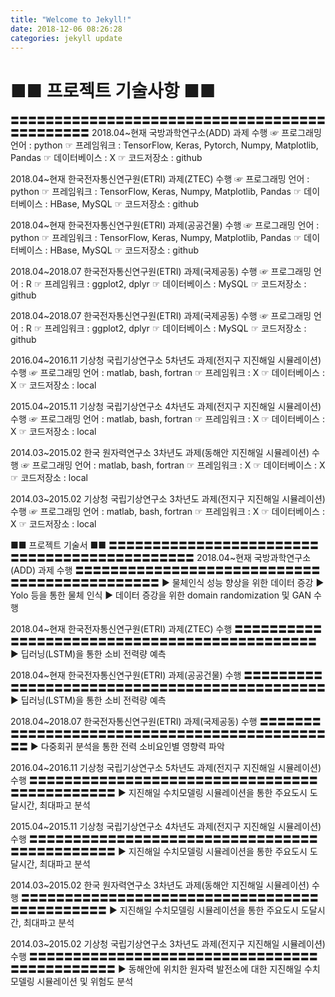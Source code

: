 ```yaml
---
title: "Welcome to Jekyll!"
date: 2018-12-06 08:26:28
categories: jekyll update
---
```


■■ 프로젝트 기술사항 ■■
======================
〓〓〓〓〓〓〓〓〓〓〓〓〓〓〓〓〓〓〓〓〓〓〓〓〓〓〓〓〓〓〓〓〓〓〓〓〓〓〓〓〓〓〓〓〓
2018.04~현재 국방과학연구소(ADD) 과제 수행
		☞ 프로그래밍 언어 : python
		☞ 프레임워크 : TensorFlow, Keras, Pytorch, Numpy, Matplotlib, Pandas
		☞ 데이터베이스 : X
		☞ 코드저장소 : github

2018.04~현재 한국전자통신연구원(ETRI) 과제(ZTEC) 수행
		☞ 프로그래밍 언어 : python
		☞ 프레임워크 : TensorFlow, Keras, Numpy, Matplotlib, Pandas
		☞ 데이터베이스 : HBase, MySQL
		☞ 코드저장소 : github
		
2018.04~현재 한국전자통신연구원(ETRI) 과제(공공건물) 수행
		☞ 프로그래밍 언어 : python
		☞ 프레임워크 : TensorFlow, Keras, Numpy, Matplotlib, Pandas
		☞ 데이터베이스 : HBase, MySQL
		☞ 코드저장소 : github

2018.04~2018.07 한국전자통신연구원(ETRI) 과제(국제공동) 수행
		☞ 프로그래밍 언어 : R
		☞ 프레임워크 : ggplot2, dplyr
		☞ 데이터베이스 : MySQL
		☞ 코드저장소 : github

2018.04~2018.07 한국전자통신연구원(ETRI) 과제(국제공동) 수행
		☞ 프로그래밍 언어 : R
		☞ 프레임워크 : ggplot2, dplyr
		☞ 데이터베이스 : MySQL
		☞ 코드저장소 : github

2016.04~2016.11 기상청 국립기상연구소 5차년도 과제(전지구 지진해일 시뮬레이션) 수행
		☞ 프로그래밍 언어 : matlab, bash, fortran
		☞ 프레임워크 : X
		☞ 데이터베이스 : X
		☞ 코드저장소 : local

2015.04~2015.11 기상청 국립기상연구소 4차년도 과제(전지구 지진해일 시뮬레이션) 수행
		☞ 프로그래밍 언어 : matlab, bash, fortran
		☞ 프레임워크 : X
		☞ 데이터베이스 : X
		☞ 코드저장소 : local

2014.03~2015.02 한국 원자력연구소 3차년도 과제(동해안 지진해일 시뮬레이션) 수행
		☞ 프로그래밍 언어 : matlab, bash, fortran
		☞ 프레임워크 : X
		☞ 데이터베이스 : X
		☞ 코드저장소 : local

2014.03~2015.02 기상청 국립기상연구소 3차년도 과제(전지구 지진해일 시뮬레이션) 수행
		☞ 프로그래밍 언어 : matlab, bash, fortran
		☞ 프레임워크 : X
		☞ 데이터베이스 : X
		☞ 코드저장소 : local

■■ 프로젝트 기술서 ■■
〓〓〓〓〓〓〓〓〓〓〓〓〓〓〓〓〓〓〓〓〓〓〓〓〓〓〓〓〓〓〓〓〓〓〓〓〓〓〓〓〓〓〓〓〓
2018.04~현재 국방과학연구소(ADD) 과제 수행
〓〓〓〓〓〓〓〓〓〓〓〓〓〓〓〓〓〓〓〓〓〓〓〓〓〓〓〓〓〓〓〓〓〓〓〓〓〓〓〓〓〓〓〓〓
▶ 물체인식 성능 향상을 위한 데이터 증강
▶ Yolo 등을 통한 물체 인식
▶ 데이터 증강을 위한 domain randomization 및 GAN 수행

2018.04~현재 한국전자통신연구원(ETRI) 과제(ZTEC) 수행
〓〓〓〓〓〓〓〓〓〓〓〓〓〓〓〓〓〓〓〓〓〓〓〓〓〓〓〓〓〓〓〓〓〓〓〓〓〓〓〓〓〓〓〓〓
▶ 딥러닝(LSTM)을 통한 소비 전력량 예측

2018.04~현재 한국전자통신연구원(ETRI) 과제(공공건물) 수행
〓〓〓〓〓〓〓〓〓〓〓〓〓〓〓〓〓〓〓〓〓〓〓〓〓〓〓〓〓〓〓〓〓〓〓〓〓〓〓〓〓〓〓〓〓
▶ 딥러닝(LSTM)을 통한 소비 전력량 예측

2018.04~2018.07 한국전자통신연구원(ETRI) 과제(국제공동) 수행
〓〓〓〓〓〓〓〓〓〓〓〓〓〓〓〓〓〓〓〓〓〓〓〓〓〓〓〓〓〓〓〓〓〓〓〓〓〓〓〓〓〓〓〓〓
▶ 다중회귀 분석을 통한 전력 소비요인별 영향력 파악

2016.04~2016.11 기상청 국립기상연구소 5차년도 과제(전지구 지진해일 시뮬레이션) 수행
〓〓〓〓〓〓〓〓〓〓〓〓〓〓〓〓〓〓〓〓〓〓〓〓〓〓〓〓〓〓〓〓〓〓〓〓〓〓〓〓〓〓〓〓〓
▶ 지진해일 수치모델링 시뮬레이션을 통한 주요도시 도달시간, 최대파고 분석

2015.04~2015.11 기상청 국립기상연구소 4차년도 과제(전지구 지진해일 시뮬레이션) 수행
〓〓〓〓〓〓〓〓〓〓〓〓〓〓〓〓〓〓〓〓〓〓〓〓〓〓〓〓〓〓〓〓〓〓〓〓〓〓〓〓〓〓〓〓〓
▶ 지진해일 수치모델링 시뮬레이션을 통한 주요도시 도달시간, 최대파고 분석

2014.03~2015.02 한국 원자력연구소 3차년도 과제(동해안 지진해일 시뮬레이션) 수행
〓〓〓〓〓〓〓〓〓〓〓〓〓〓〓〓〓〓〓〓〓〓〓〓〓〓〓〓〓〓〓〓〓〓〓〓〓〓〓〓〓〓〓〓〓
▶ 지진해일 수치모델링 시뮬레이션을 통한 주요도시 도달시간, 최대파고 분석

2014.03~2015.02 기상청 국립기상연구소 3차년도 과제(전지구 지진해일 시뮬레이션) 수행
〓〓〓〓〓〓〓〓〓〓〓〓〓〓〓〓〓〓〓〓〓〓〓〓〓〓〓〓〓〓〓〓〓〓〓〓〓〓〓〓〓〓〓〓〓
▶ 동해안에 위치한 원자력 발전소에 대한 지진해일 수치모델링 시뮬레이션 및 위험도 분석


